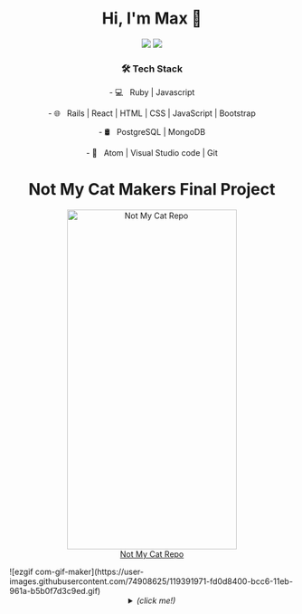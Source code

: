 <div align='center'>
<h1 align='center'>
  Hi, I'm Max 👋 
</h1>

<p  align='center'>
  <a href="https://www.linkedin.com/in/maxstrivens/"> <img src="https://img.shields.io/badge/linkedin-%230077B5.svg?&style=for-the-badge&logo=linkedin&logoColor=white" ></a>
  <a href="https://github.com/mstrivens/CV"> <img src="https://img.shields.io/badge/GitHub-100000?style=for-the-badge&logo=github&logoColor=white" ></a>
 </p>
  
<h3 align='center'>🛠 Tech Stack</h3>
<p  align='center'>
- 💻 &nbsp; Ruby | Javascript
</p> 
<p  align='center'>
- 🌐 &nbsp; Rails | React | HTML | CSS | JavaScript | Bootstrap 
</p>
<p  align='center'>
- 🛢 &nbsp; PostgreSQL | MongoDB
</p>
<p  align='center'>
- 🔧 &nbsp; Atom | Visual Studio code | Git
</p> 
</div>     

<H1 align='center'>Not My Cat Makers Final Project</H1>
<p align='center'>
<a href="https://github.com/loushark/not_my_cat_frontend" target="_blank"><img src="https://user-images.githubusercontent.com/74908625/119391971-fd0d8400-bcc6-11eb-961a-b5b0f7d3c9ed.gif" 
alt="Not My Cat Repo" width="300" height="600"/></br>Not My Cat Repo</a>
</p>
</p>
![ezgif com-gif-maker](https://user-images.githubusercontent.com/74908625/119391971-fd0d8400-bcc6-11eb-961a-b5b0f7d3c9ed.gif)


  <details>
    <summary align='center'>
    <i>(click me!)</i>
    </summary>
    
<div align="left">

<h3 align='center'>A Snapshot</h3>

<p  align='center'>
🔭 I’m currently working on a continuation of learning after completing the Makers 12 week 'Become a software developer' bootcamp, learning how to Test Drive software development through a OOD and OOP approach. I'm working on furthering my skills whilst proactively job hunting
</p>

<p  align='center'>
🌱 I’m currently learning how to better test drive software development, using Ruby and Javascript.
</p>

<p  align='center'>
👯 I’m looking to collaborate on professional development and workplace opportunities. 
</p>

<p  align='center'>
🤔 I’m looking for help with introductions to prospective employers, I want to find a company that wants to hire a driven and ambitious junior developer.
</p>

<p  align='center'>
💬 Ask me about how much I want to succeed.
</p>

<p  align='center'>
📫 How to reach me: click the email link or follow the linkedin profile
</p>

<p  align='center'>
😄 Pronouns: He/Him
</p>

<p  align='center'>
⚡ Fun fact: I meditate to help me stay focussed and energized on projects (I once went 10 days without saying a word on one particular meditation course 😮)
</p>

<p align='center'>
  <a href="#"><img src="https://github-readme-stats.vercel.app/api?username=mstrivens&show_icons=true&count_private=true&theme=dark" width="350"></a>
</p>

<p align='center'>
  <a href="#"><img src="https://github-readme-stats.vercel.app/api/top-langs/?username=mstrivens&layout=compact&theme=vue&card_width=300&hide_title=true" width="350"></a>
</p>
  
</div>

